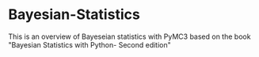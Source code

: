 # Bayesian-Statistics
This is an overview of Bayeseian statistics with PyMC3 based on the book "Bayesian Statistics with Python- Second edition" 
